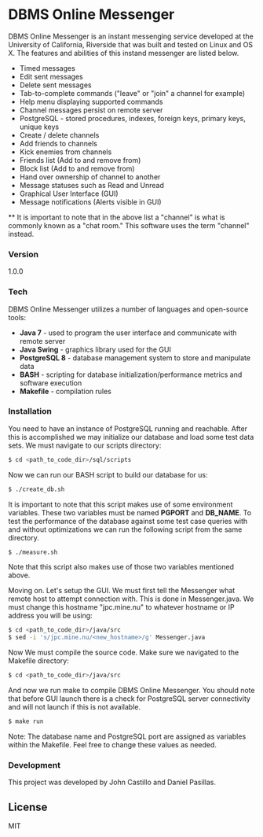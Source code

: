 # DBMS Online Messenger

DBMS Online Messenger is an instant messenging service developed at the University of California, Riverside that was built and tested on Linux and OS X. The features and abilities of this instand messenger are listed below.

  - Timed messages
  - Edit sent messages
  - Delete sent messages
  - Tab-to-complete commands ("leave" or "join" a channel for example)
  - Help menu displaying supported commands
  - Channel messages persist on remote server
  - PostgreSQL - stored procedures, indexes, foreign keys, primary keys, unique keys
  - Create / delete channels
  - Add friends to channels
  - Kick enemies from channels
  - Friends list (Add to and remove from)
  - Block list (Add to and remove from)
  - Hand over ownership of channel to another
  - Message statuses such as Read and Unread
  - Graphical User Interface (GUI)
  - Message notifications (Alerts visible in GUI)

** It is important to note that in the above list a "channel" is what is commonly known as a "chat room." This software uses the term "channel" instead.

### Version
1.0.0

### Tech

DBMS Online Messenger utilizes a number of languages and open-source tools:

* **Java 7** - used to program the user interface and communicate with remote server
* **Java Swing** - graphics library used for the GUI
* **PostgreSQL 8** - database management system to store and manipulate data
* **BASH** - scripting for database initialization/performance metrics and software execution
* **Makefile** - compilation rules

### Installation

You need to have an instance of PostgreSQL running and reachable. After this is accomplished we may initialize our database and load some test data sets. We must navigate to our scripts directory:

```sh
$ cd <path_to_code_dir>/sql/scripts
```

Now we can run our BASH script to build our database for us:

```sh
$ ./create_db.sh
```

It is important to note that this script makes use of some environment variables. These two variables must be named **PGPORT** and **DB_NAME**. To test the performance of the database against some test case queries with and without optimizations we can run the following script from the same directory.

```sh
$ ./measure.sh
```
Note that this script also makes use of those two variables mentioned above.

Moving on. Let's setup the GUI. We must first tell the Messenger what remote host to attempt connection with. This is done in Messenger.java. We must change this hostname "jpc.mine.nu" to whatever hostname or IP address you will be using:

```sh
$ cd <path_to_code_dir>/java/src
$ sed -i 's/jpc.mine.nu/<new_hostname>/g' Messenger.java
```
Now We must compile the source code. Make sure we navigated to the Makefile directory:

```sh
$ cd <path_to_code_dir>/java/src
```
And now we run make to compile DBMS Online Messenger. You should note that before GUI launch there is a check for PostgreSQL server connectivity and will not launch if this is not available.

```sh
$ make run
```
Note: The database name and PostgreSQL port are assigned as variables within the Makefile. Feel free to change these values as needed.

### Development

This project was developed by John Castillo and Daniel Pasillas.

License
----

MIT
